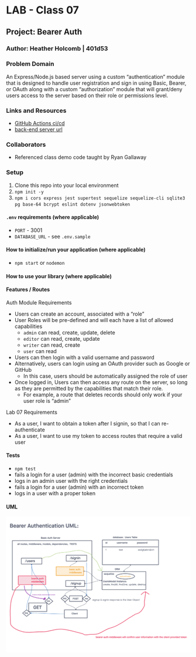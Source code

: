 # LAB - Class 07

## Project: Bearer Auth

### Author: Heather Holcomb | 401d53

### Problem Domain

An Express/Node.js based server using a custom “authentication” module that is designed to handle user registration and sign in using Basic, Bearer, or OAuth along with a custom “authorization” module that will grant/deny users access to the server based on their role or permissions level.

### Links and Resources

- [GitHub Actions ci/cd](https://github.com/holcombheather/bearer-auth/actions)
- [back-end server url](https://basic-auth-sw7m.onrender.com)

### Collaborators

- Referenced class demo code taught by Ryan Gallaway

### Setup

1. Clone this repo into your local environment
2. `npm init -y`
3. `npm i cors express jest supertest sequelize sequelize-cli sqlite3 pg base-64 bcrypt eslint dotenv jsonwebtoken`

#### `.env` requirements (where applicable)

- `PORT` - 3001
- `DATABASE_URL` - see `.env.sample`

#### How to initialize/run your application (where applicable)

- `npm start` or `nodemon`

#### How to use your library (where applicable)

#### Features / Routes

Auth Module Requirements
- Users can create an account, associated with a “role”
- User Roles will be pre-defined and will each have a list of allowed capabilities
    - `admin` can read, create, update, delete
    - `editor` can read, create, update
    - `writer` can read, create
    - `user` can read
- Users can then login with a valid username and password
- Alternatively, users can login using an OAuth provider such as Google or GitHub
    - In this case, users should be automatically assigned the role of user
- Once logged in, Users can then access any route on the server, so long as they are permitted by the capabilities that match their role.
    - For example, a route that deletes records should only work if your user role is “admin”

Lab 07 Requirements
- As a user, I want to obtain a token after I signin, so that I can re-authenticate
- As a user, I want to use my token to access routes that require a valid user


#### Tests

- `npm test`
- fails a login for a user (admin) with the incorrect basic credentials
- logs in an admin user with the right credentials
- fails a login for a user (admin) with an incorrect token
- logs in a user with a proper token


#### UML

![UML for Class 07](UML_class07.png)
